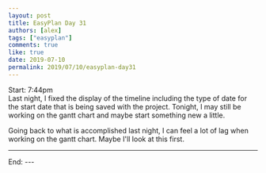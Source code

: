 ```yaml
---
layout: post
title: EasyPlan Day 31
authors: [alex]
tags: ["easyplan"]
comments: true
like: true
date: 2019-07-10
permalink: 2019/07/10/easyplan-day31
---
```

Start: 7:44pm  
Last night, I fixed the display of the timeline including the type of date for the start date that is being saved with the project. Tonight, I may still be working on the gantt chart and maybe start something new a little.

Going back to what is accomplished last night, I can feel a lot of lag when working on the gantt chart. Maybe I'll look at this first.

---


End: ---
